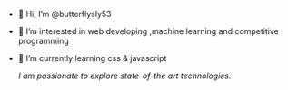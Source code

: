 - 👋 Hi, I’m @butterflysly53
- 👀 I’m interested in web developing ,machine learning and competitive programming
- 🌱 I’m currently learning css & javascript

  *I am passionate to explore state-of-the art technologies.*

 
